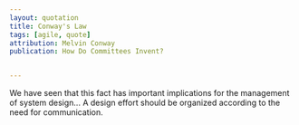 ```yaml
---
layout: quotation
title: Conway's Law
tags: [agile, quote]
attribution: Melvin Conway
publication: How Do Committees Invent?


---
```


We have seen that this fact has important implications for the management of system design...
A design effort should be organized according to the need for communication.
